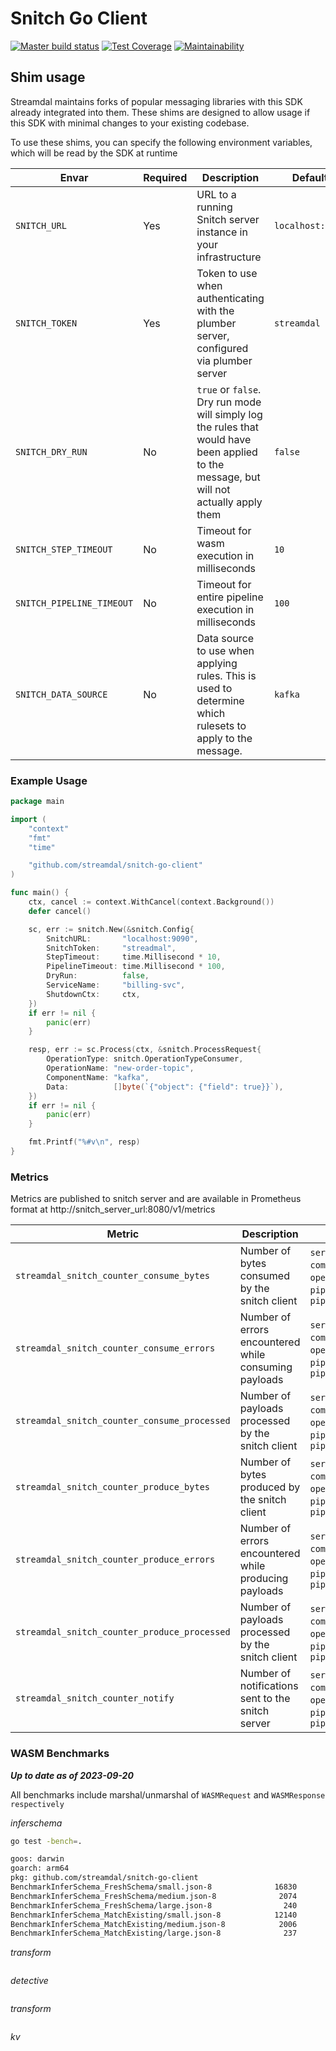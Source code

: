 # Snitch Go Client


[![Master build status](https://github.com/streamdal/snitch-go-client/workflows/main/badge.svg)](https://github.com/streamdal/snitch-go-client/actions/workflows/main-test.yml)
[![Test Coverage](https://api.codeclimate.com/v1/badges/7202de86dc937056673b/test_coverage)](https://codeclimate.com/github/streamdal/snitch-go-client/test_coverage)
[![Maintainability](https://api.codeclimate.com/v1/badges/7202de86dc937056673b/maintainability)](https://codeclimate.com/github/streamdal/snitch-go-client/maintainability)


## Shim usage

Streamdal maintains forks of popular messaging libraries with this SDK already integrated into them. These shims
are designed to allow usage if this SDK with minimal changes to your existing codebase.

To use these shims, you can specify the following environment variables, which will be read by the SDK at runtime

| Envar                     | Required | Description                                                                                                                             | Default          |
|---------------------------|----------|-----------------------------------------------------------------------------------------------------------------------------------------|------------------|
| `SNITCH_URL`              | Yes      | URL to a running Snitch server instance in your infrastructure                                                                          | `localhost:9090` |
| `SNITCH_TOKEN`            | Yes      | Token to use when authenticating with the plumber server, configured via plumber server                                                 | `streamdal`      |
| `SNITCH_DRY_RUN`          | No       | `true` or `false`. Dry run mode will simply log the rules that would have been applied to the message, but will not actually apply them | `false`          |
| `SNITCH_STEP_TIMEOUT`     | No       | Timeout for wasm execution in milliseconds                                                                                              | `10`             |
| `SNITCH_PIPELINE_TIMEOUT` | No       | Timeout for entire pipeline execution in milliseconds                                                                                   | `100`            |
| `SNITCH_DATA_SOURCE`      | No       | Data source to use when applying rules. This is used to determine which rulesets to apply to the message.                               | `kafka`          |


### Example Usage

```go
package main

import (
	"context"
	"fmt"
	"time"

	"github.com/streamdal/snitch-go-client"
)

func main() {
	ctx, cancel := context.WithCancel(context.Background())
	defer cancel()

	sc, err := snitch.New(&snitch.Config{
		SnitchURL:       "localhost:9090",
		SnitchToken:     "streadmal",
		StepTimeout:     time.Millisecond * 10,
		PipelineTimeout: time.Millisecond * 100,
		DryRun:          false,
		ServiceName:     "billing-svc",
		ShutdownCtx:     ctx,
	})
	if err != nil {
		panic(err)
	}

	resp, err := sc.Process(ctx, &snitch.ProcessRequest{
		OperationType: snitch.OperationTypeConsumer,
		OperationName: "new-order-topic",
		ComponentName: "kafka",
		Data:          []byte(`{"object": {"field": true}}`),
	})
	if err != nil {
		panic(err)
	}

	fmt.Printf("%#v\n", resp)
}

```

### Metrics

Metrics are published to snitch server and are available in Prometheus format at http://snitch_server_url:8080/v1/metrics

| Metric                                       | Description                                           | Labels                                                                        |
|----------------------------------------------|-------------------------------------------------------|-------------------------------------------------------------------------------|
| `streamdal_snitch_counter_consume_bytes`     | Number of bytes consumed by the snitch client         | `service`, `component_name`, `operation_name`, `pipeline_id`, `pipeline_name` |
| `streamdal_snitch_counter_consume_errors`    | Number of errors encountered while consuming payloads | `service`, `component_name`, `operation_name`, `pipeline_id`, `pipeline_name` |
| `streamdal_snitch_counter_consume_processed` | Number of payloads processed by the snitch client     | `service`, `component_name`, `operation_name`, `pipeline_id`, `pipeline_name` |
| `streamdal_snitch_counter_produce_bytes`     | Number of bytes produced by the snitch client         | `service`, `component_name`, `operation_name`, `pipeline_id`, `pipeline_name` |
| `streamdal_snitch_counter_produce_errors`    | Number of errors encountered while producing payloads | `service`, `component_name`, `operation_name`, `pipeline_id`, `pipeline_name` |
| `streamdal_snitch_counter_produce_processed` | Number of payloads processed by the snitch client     | `service`, `component_name`, `operation_name`, `pipeline_id`, `pipeline_name` |
| `streamdal_snitch_counter_notify`            | Number of notifications sent to the snitch server     | `service`, `component_name`, `operation_name`, `pipeline_id`, `pipeline_name` |


### WASM Benchmarks

***Up to date as of 2023-09-20***

All benchmarks include marshal/unmarshal of `WASMRequest` and `WASMResponse respectively`

*inferschema*

```bash
go test -bench=.

goos: darwin
goarch: arm64
pkg: github.com/streamdal/snitch-go-client
BenchmarkInferSchema_FreshSchema/small.json-8         	   16830	     72359 ns/op
BenchmarkInferSchema_FreshSchema/medium.json-8        	    2074	    574853 ns/op
BenchmarkInferSchema_FreshSchema/large.json-8         	     240	   5009645 ns/op
BenchmarkInferSchema_MatchExisting/small.json-8       	   12140	     99325 ns/op
BenchmarkInferSchema_MatchExisting/medium.json-8      	    2006	    597972 ns/op
BenchmarkInferSchema_MatchExisting/large.json-8       	     237	   5030887 ns/op
```

*transform*

```bash
```

*detective*

```bash
```

*transform*

```bash
```

*kv*

```bash
```